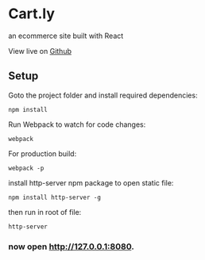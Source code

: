 # Cart.ly
an ecommerce site built with React

View live on [Github](http://nanettejulius.com/Cart.ly-with-React/)


## Setup

Goto the project folder and install required dependencies:
```
npm install
```

Run Webpack to watch for code changes:
```
webpack
```

For production build:

```
webpack -p
```

install http-server npm package to open static file:

```
npm install http-server -g
```

then run in root of file:

```
http-server
```
### now open http://127.0.0.1:8080.
